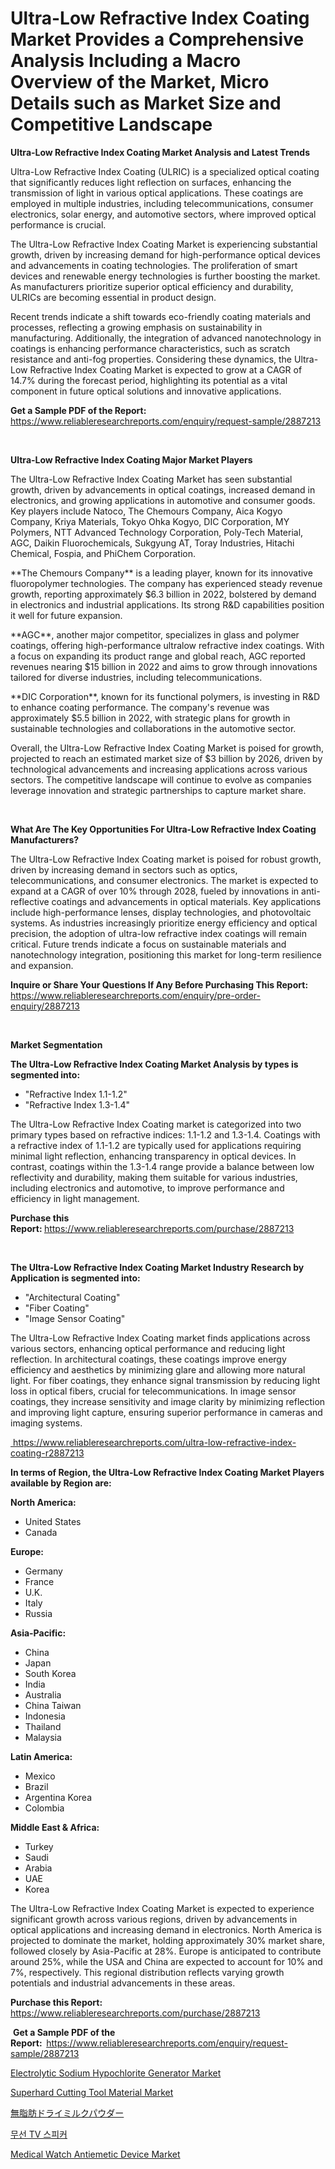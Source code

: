 <p><h1>Ultra-Low Refractive Index Coating Market Provides a Comprehensive Analysis Including a Macro Overview of the Market, Micro Details such as Market Size and Competitive Landscape</h1></p><p><strong>Ultra-Low Refractive Index Coating Market Analysis and Latest Trends</strong></p>
<p><p>Ultra-Low Refractive Index Coating (ULRIC) is a specialized optical coating that significantly reduces light reflection on surfaces, enhancing the transmission of light in various optical applications. These coatings are employed in multiple industries, including telecommunications, consumer electronics, solar energy, and automotive sectors, where improved optical performance is crucial.</p><p>The Ultra-Low Refractive Index Coating Market is experiencing substantial growth, driven by increasing demand for high-performance optical devices and advancements in coating technologies. The proliferation of smart devices and renewable energy technologies is further boosting the market. As manufacturers prioritize superior optical efficiency and durability, ULRICs are becoming essential in product design.</p><p>Recent trends indicate a shift towards eco-friendly coating materials and processes, reflecting a growing emphasis on sustainability in manufacturing. Additionally, the integration of advanced nanotechnology in coatings is enhancing performance characteristics, such as scratch resistance and anti-fog properties. Considering these dynamics, the Ultra-Low Refractive Index Coating Market is expected to grow at a CAGR of 14.7% during the forecast period, highlighting its potential as a vital component in future optical solutions and innovative applications.</p></p>
<p><strong>Get a Sample PDF of the Report:&nbsp;</strong> <a href="https://www.reliableresearchreports.com/enquiry/request-sample/2887213?utm_campaign=38&utm_medium=2&utm_source=Github&utm_content=ia&utm_term=14032025&utm_id=ultra-low-refractive-index-coating">https://www.reliableresearchreports.com/enquiry/request-sample/2887213</a></p>
<p>&nbsp;</p>
<p><strong>Ultra-Low Refractive Index Coating Major Market Players</strong></p>
<p><p>The Ultra-Low Refractive Index Coating Market has seen substantial growth, driven by advancements in optical coatings, increased demand in electronics, and growing applications in automotive and consumer goods. Key players include Natoco, The Chemours Company, Aica Kogyo Company, Kriya Materials, Tokyo Ohka Kogyo, DIC Corporation, MY Polymers, NTT Advanced Technology Corporation, Poly-Tech Material, AGC, Daikin Fluorochemicals, Sukgyung AT, Toray Industries, Hitachi Chemical, Fospia, and PhiChem Corporation.</p><p>**The Chemours Company** is a leading player, known for its innovative fluoropolymer technologies. The company has experienced steady revenue growth, reporting approximately $6.3 billion in 2022, bolstered by demand in electronics and industrial applications. Its strong R&D capabilities position it well for future expansion.</p><p>**AGC**, another major competitor, specializes in glass and polymer coatings, offering high-performance ultralow refractive index coatings. With a focus on expanding its product range and global reach, AGC reported revenues nearing $15 billion in 2022 and aims to grow through innovations tailored for diverse industries, including telecommunications.</p><p>**DIC Corporation**, known for its functional polymers, is investing in R&D to enhance coating performance. The company's revenue was approximately $5.5 billion in 2022, with strategic plans for growth in sustainable technologies and collaborations in the automotive sector.</p><p>Overall, the Ultra-Low Refractive Index Coating Market is poised for growth, projected to reach an estimated market size of $3 billion by 2026, driven by technological advancements and increasing applications across various sectors. The competitive landscape will continue to evolve as companies leverage innovation and strategic partnerships to capture market share.</p></p>
<p>&nbsp;</p>
<p><strong>What Are The Key Opportunities For Ultra-Low Refractive Index Coating Manufacturers?</strong></p>
<p><p>The Ultra-Low Refractive Index Coating market is poised for robust growth, driven by increasing demand in sectors such as optics, telecommunications, and consumer electronics. The market is expected to expand at a CAGR of over 10% through 2028, fueled by innovations in anti-reflective coatings and advancements in optical materials. Key applications include high-performance lenses, display technologies, and photovoltaic systems. As industries increasingly prioritize energy efficiency and optical precision, the adoption of ultra-low refractive index coatings will remain critical. Future trends indicate a focus on sustainable materials and nanotechnology integration, positioning this market for long-term resilience and expansion.</p></p>
<p><strong>Inquire or Share Your Questions If Any Before Purchasing This Report:</strong> <a href="https://www.reliableresearchreports.com/enquiry/pre-order-enquiry/2887213?utm_campaign=38&utm_medium=2&utm_source=Github&utm_content=ia&utm_term=14032025&utm_id=ultra-low-refractive-index-coating">https://www.reliableresearchreports.com/enquiry/pre-order-enquiry/2887213</a></p>
<p>&nbsp;</p>
<p><strong>Market Segmentation</strong></p>
<p><strong>The Ultra-Low Refractive Index Coating Market Analysis by types is segmented into:</strong></p>
<p><ul><li>"Refractive Index 1.1-1.2"</li><li>"Refractive Index 1.3-1.4"</li></ul></p>
<p><p>The Ultra-Low Refractive Index Coating market is categorized into two primary types based on refractive indices: 1.1-1.2 and 1.3-1.4. Coatings with a refractive index of 1.1-1.2 are typically used for applications requiring minimal light reflection, enhancing transparency in optical devices. In contrast, coatings within the 1.3-1.4 range provide a balance between low reflectivity and durability, making them suitable for various industries, including electronics and automotive, to improve performance and efficiency in light management.</p></p>
<p><strong>Purchase this Report:&nbsp;</strong><a href="https://www.reliableresearchreports.com/purchase/2887213?utm_campaign=38&utm_medium=2&utm_source=Github&utm_content=ia&utm_term=14032025&utm_id=ultra-low-refractive-index-coating">https://www.reliableresearchreports.com/purchase/2887213</a></p>
<p>&nbsp;</p>
<p><strong>The Ultra-Low Refractive Index Coating Market Industry Research by Application is segmented into:</strong></p>
<p><ul><li>"Architectural Coating"</li><li>"Fiber Coating"</li><li>"Image Sensor Coating"</li></ul></p>
<p><p>The Ultra-Low Refractive Index Coating market finds applications across various sectors, enhancing optical performance and reducing light reflection. In architectural coatings, these coatings improve energy efficiency and aesthetics by minimizing glare and allowing more natural light. For fiber coatings, they enhance signal transmission by reducing light loss in optical fibers, crucial for telecommunications. In image sensor coatings, they increase sensitivity and image clarity by minimizing reflection and improving light capture, ensuring superior performance in cameras and imaging systems.</p></p>
<p><a href="https://www.reliableresearchreports.com/ultra-low-refractive-index-coating-r2887213?utm_campaign=38&utm_medium=2&utm_source=Github&utm_content=ia&utm_term=14032025&utm_id=ultra-low-refractive-index-coating">&nbsp;https://www.reliableresearchreports.com/ultra-low-refractive-index-coating-r2887213</a></p>
<p><strong>In terms of Region, the Ultra-Low Refractive Index Coating Market Players available by Region are:</strong></p>
<p>
    <p> <strong> North America: </strong>
        <ul>
            <li>United States</li>
            <li>Canada</li>
        </ul>
        </p> 
    <p> <strong> Europe: </strong>
        <ul>
            <li>Germany</li>
            <li>France</li>
            <li>U.K.</li>
            <li>Italy</li>
            <li>Russia</li>
        </ul>
        </p> 
    <p> <strong> Asia-Pacific: </strong>
        <ul>
            <li>China</li>
            <li>Japan</li>
            <li>South Korea</li>
            <li>India</li>
            <li>Australia</li>
            <li>China Taiwan</li>
            <li>Indonesia</li>
            <li>Thailand</li>
            <li>Malaysia</li>
        </ul>
        </p> 
    <p> <strong> Latin America: </strong>
        <ul>
            <li>Mexico</li>
            <li>Brazil</li>
            <li>Argentina Korea</li>
            <li>Colombia</li>
        </ul>
        </p> 
    <p> <strong> Middle East & Africa: </strong>
        <ul>
            <li>Turkey</li>
            <li>Saudi</li>
            <li>Arabia</li>
            <li>UAE</li>
            <li>Korea</li>
        </ul>
    </p>
    </p>
<p><p>The Ultra-Low Refractive Index Coating Market is expected to experience significant growth across various regions, driven by advancements in optical applications and increasing demand in electronics. North America is projected to dominate the market, holding approximately 30% market share, followed closely by Asia-Pacific at 28%. Europe is anticipated to contribute around 25%, while the USA and China are expected to account for 10% and 7%, respectively. This regional distribution reflects varying growth potentials and industrial advancements in these areas.</p></p>
<p><strong>Purchase this Report: </strong><a href="https://www.reliableresearchreports.com/purchase/2887213?utm_campaign=38&utm_medium=2&utm_source=Github&utm_content=ia&utm_term=14032025&utm_id=ultra-low-refractive-index-coating">https://www.reliableresearchreports.com/purchase/2887213</a></p>
<p>&nbsp;<strong>Get a Sample PDF of the Report:&nbsp;&nbsp;</strong><a href="https://www.reliableresearchreports.com/enquiry/request-sample/2887213?utm_campaign=38&utm_medium=2&utm_source=Github&utm_content=ia&utm_term=14032025&utm_id=ultra-low-refractive-index-coating">https://www.reliableresearchreports.com/enquiry/request-sample/2887213</a></p>
<p><strong></strong></p>
<p><p><a href="https://github.com/reahmmunises/Market-Research-Report-List-1/blob/main/electrolytic-sodium-hypochlorite-generator-market.md?utm_campaign=38&utm_medium=2&utm_source=Github&utm_content=ia&utm_term=14032025&utm_id=ultra-low-refractive-index-coating">Electrolytic Sodium Hypochlorite Generator Market</a></p><p><a href="https://github.com/moratronak3q/Market-Research-Report-List-1/blob/main/superhard-cutting-tool-material-market.md?utm_campaign=38&utm_medium=2&utm_source=Github&utm_content=ia&utm_term=14032025&utm_id=ultra-low-refractive-index-coating">Superhard Cutting Tool Material Market</a></p><p><a href="https://github.com/mohamedbakry57/Market-Research-Report-List-7/blob/main/388100944539.md?utm_campaign=38&utm_medium=2&utm_source=Github&utm_content=ia&utm_term=14032025&utm_id=ultra-low-refractive-index-coating">無脂肪ドライミルクパウダー</a></p><p><a href="https://github.com/laholand/Market-Research-Report-List-7/blob/main/753190644917.md?utm_campaign=38&utm_medium=2&utm_source=Github&utm_content=ia&utm_term=14032025&utm_id=ultra-low-refractive-index-coating">무선 TV 스피커</a></p><p><a href="https://github.com/latzerelfigo48/Market-Research-Report-List-1/blob/main/medical-watch-antiemetic-device-market.md?utm_campaign=38&utm_medium=2&utm_source=Github&utm_content=ia&utm_term=14032025&utm_id=ultra-low-refractive-index-coating">Medical Watch Antiemetic Device Market</a></p></p>
